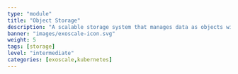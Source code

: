 ```yaml
---
type: "module"
title: "Object Storage"
description: "A scalable storage system that manages data as objects with metadata, perfect for unstructured data like media and backups."
banner: "images/exoscale-icon.svg"
weight: 5
tags: [storage]
level: "intermediate"
categories: [exoscale,kubernetes]
---
```

